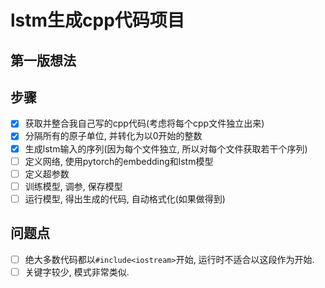 # lstm生成cpp代码项目

## 第一版想法

## 步骤
 - [x] 获取并整合我自己写的cpp代码(考虑将每个cpp文件独立出来)
 - [x] 分隔所有的原子单位, 并转化为以0开始的整数
 - [x] 生成lstm输入的序列(因为每个文件独立, 所以对每个文件获取若干个序列)
 - [ ] 定义网络, 使用pytorch的embedding和lstm模型
 - [ ] 定义超参数
 - [ ] 训练模型, 调参, 保存模型
 - [ ] 运行模型, 得出生成的代码, 自动格式化(如果做得到)

## 问题点
 - [ ] 绝大多数代码都以`#include<iostream>`开始, 运行时不适合以这段作为开始.
 - [ ] 关键字较少, 模式非常类似.
